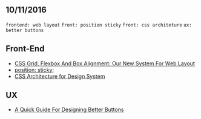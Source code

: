 10/11/2016
----------

`frontend: web layout` `front: position sticky` `front: css architeture` `ux: better buttons`

## Front-End

- [CSS Grid, Flexbox And Box Alignment: Our New System For Web Layout](https://www.smashingmagazine.com/2016/11/css-grids-flexbox-and-box-alignment-our-new-system-for-web-layout/)
- [position: sticky;](https://css-tricks.com/position-sticky-2/amp/)
- [CSS Architecture for Design System](http://bradfrost.com/blog/post/css-architecture-for-design-systems/)

## UX

- [A Quick Guide For Designing Better Buttons](https://www.smashingmagazine.com/2016/11/a-quick-guide-for-designing-better-buttons/)
